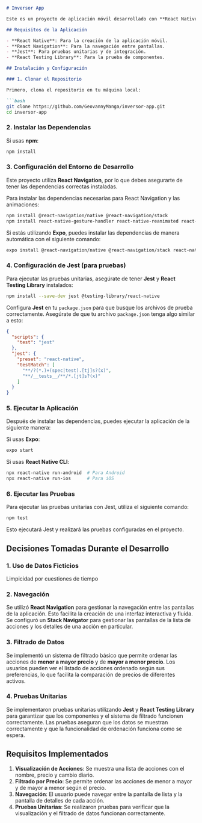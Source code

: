 
```markdown
# Inversor App

Este es un proyecto de aplicación móvil desarrollado con **React Native** que permite visualizar y filtrar una lista de acciones en tiempo real. La aplicación incluye un sistema de filtrado por precio (de menor a mayor y mayor a menor) y una interfaz interactiva con botones para navegar entre pantallas.

## Requisitos de la Aplicación

- **React Native**: Para la creación de la aplicación móvil.
- **React Navigation**: Para la navegación entre pantallas.
- **Jest**: Para pruebas unitarias y de integración.
- **React Testing Library**: Para la prueba de componentes.

## Instalación y Configuración

### 1. Clonar el Repositorio

Primero, clona el repositorio en tu máquina local:

```bash
git clone https://github.com/GeovannyManga/inversor-app.git
cd inversor-app
```

### 2. Instalar las Dependencias

Si usas **npm**:

```bash
npm install
```


### 3. Configuración del Entorno de Desarrollo

Este proyecto utiliza **React Navigation**, por lo que debes asegurarte de tener las dependencias correctas instaladas.

Para instalar las dependencias necesarias para React Navigation y las animaciones:

```bash
npm install @react-navigation/native @react-navigation/stack
npm install react-native-gesture-handler react-native-reanimated react-native-screens react-native-safe-area-context
```

Si estás utilizando **Expo**, puedes instalar las dependencias de manera automática con el siguiente comando:

```bash
expo install @react-navigation/native @react-navigation/stack react-native-gesture-handler react-native-reanimated react-native-screens react-native-safe-area-context
```

### 4. Configuración de Jest (para pruebas)

Para ejecutar las pruebas unitarias, asegúrate de tener **Jest** y **React Testing Library** instalados:

```bash
npm install --save-dev jest @testing-library/react-native
```

Configura **Jest** en tu `package.json` para que busque los archivos de prueba correctamente. Asegúrate de que tu archivo `package.json` tenga algo similar a esto:

```json
{
  "scripts": {
    "test": "jest"
  },
  "jest": {
    "preset": "react-native",
    "testMatch": [
      "**/?(*.)+(spec|test).[tj]s?(x)",
      "**/__tests__/**/*.[jt]s?(x)"
    ]
  }
}
```

### 5. Ejecutar la Aplicación

Después de instalar las dependencias, puedes ejecutar la aplicación de la siguiente manera:

Si usas **Expo**:

```bash
expo start
```

Si usas **React Native CLI**:

```bash
npx react-native run-android  # Para Android
npx react-native run-ios      # Para iOS
```

### 6. Ejecutar las Pruebas

Para ejecutar las pruebas unitarias con Jest, utiliza el siguiente comando:

```bash
npm test
```

Esto ejecutará Jest y realizará las pruebas configuradas en el proyecto.

## Decisiones Tomadas Durante el Desarrollo

### 1. Uso de Datos Ficticios

Limpicidad por cuestiones de tiempo

### 2. Navegación

Se utilizó **React Navigation** para gestionar la navegación entre las pantallas de la aplicación. Esto facilita la creación de una interfaz interactiva y fluida. Se configuró un **Stack Navigator** para gestionar las pantallas de la lista de acciones y los detalles de una acción en particular.

### 3. Filtrado de Datos

Se implementó un sistema de filtrado básico que permite ordenar las acciones de **menor a mayor precio** y de **mayor a menor precio**. Los usuarios pueden ver el listado de acciones ordenado según sus preferencias, lo que facilita la comparación de precios de diferentes activos.

### 4. Pruebas Unitarias

Se implementaron pruebas unitarias utilizando **Jest** y **React Testing Library** para garantizar que los componentes y el sistema de filtrado funcionen correctamente. Las pruebas aseguran que los datos se muestran correctamente y que la funcionalidad de ordenación funciona como se espera.

## Requisitos Implementados

1. **Visualización de Acciones**: Se muestra una lista de acciones con el nombre, precio y cambio diario.
2. **Filtrado por Precio**: Se permite ordenar las acciones de menor a mayor y de mayor a menor según el precio.
3. **Navegación**: El usuario puede navegar entre la pantalla de lista y la pantalla de detalles de cada acción.
4. **Pruebas Unitarias**: Se realizaron pruebas para verificar que la visualización y el filtrado de datos funcionan correctamente.


